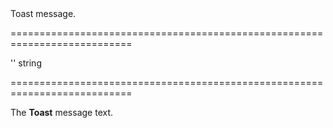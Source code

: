 <!--**
/*-------------------------------------------
    Auto-generated file. Do not modify.
-------------------------------------------

**-->
<!--d-->Toast message.<!--/d-->
===========================================================================
<!--default-->''<!--/default-->
<!--type-->string<!--/type-->
===========================================================================

<!--shortDescription-->
The **Toast** message text.
<!--/shortDescription-->

<!--fullDescription-->

<!--/fullDescription-->